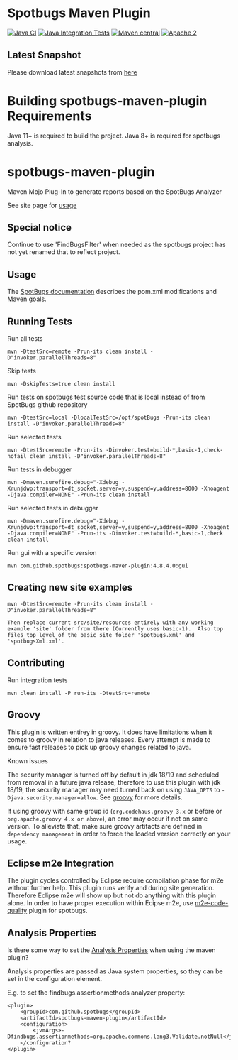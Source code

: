 # Spotbugs Maven Plugin

[![Java CI](https://github.com/spotbugs/spotbugs-maven-plugin/workflows/Java%20CI/badge.svg)](https://github.com/spotbugs/spotbugs-maven-plugin/actions?query=workflow%3A%22Java+CI%22)
[![Java Integration Tests](https://github.com/spotbugs/spotbugs-maven-plugin/workflows/Java%20Integration%20Tests/badge.svg)](https://github.com/spotbugs/spotbugs-maven-plugin/actions?query=workflow%3A%22Java+Integration+Tests%22)
[![Maven central](https://maven-badges.herokuapp.com/maven-central/com.github.spotbugs/spotbugs-maven-plugin/badge.svg)](https://maven-badges.herokuapp.com/maven-central/com.github.spotbugs/spotbugs-maven-plugin)
[![Apache 2](https://img.shields.io/badge/license-Apache%202-blue.svg)](https://www.apache.org/licenses/LICENSE-2.0)

## Latest Snapshot ##

Please download latest snapshots from [here](https://oss.sonatype.org/content/repositories/snapshots/com/github/spotbugs/spotbugs-maven-plugin/)

Building spotbugs-maven-plugin Requirements
===========================================

Java 11+ is required to build the project.  Java 8+ is required for spotbugs analysis.

spotbugs-maven-plugin
=====================

Maven Mojo Plug-In to generate reports based on the SpotBugs Analyzer

See site page for [usage](https://spotbugs.github.io/spotbugs-maven-plugin/)

## Special notice ##

Continue to use 'FindBugsFilter' when needed as the spotbugs project has not yet renamed that to reflect project.

## Usage ##

The [SpotBugs documentation](https://spotbugs.readthedocs.io/en/latest/maven.html) describes the pom.xml modifications and Maven goals.

## Running Tests ##

Run all tests
```
mvn -DtestSrc=remote -Prun-its clean install -D"invoker.parallelThreads=8"
```
Skip tests
```
mvn -DskipTests=true clean install
```
Run tests on spotbugs test source code that is local instead of from SpotBugs github repository
```
mvn -DtestSrc=local -DlocalTestSrc=/opt/spotBugs -Prun-its clean install -D"invoker.parallelThreads=8"
```

Run selected tests
```
mvn -DtestSrc=remote -Prun-its -Dinvoker.test=build-*,basic-1,check-nofail clean install -D"invoker.parallelThreads=8"
```

Run tests in debugger
```
mvn -Dmaven.surefire.debug="-Xdebug -Xrunjdwp:transport=dt_socket,server=y,suspend=y,address=8000 -Xnoagent -Djava.compiler=NONE" -Prun-its clean install
```

Run selected tests in debugger
```
mvn -Dmaven.surefire.debug="-Xdebug -Xrunjdwp:transport=dt_socket,server=y,suspend=y,address=8000 -Xnoagent -Djava.compiler=NONE" -Prun-its -Dinvoker.test=build-*,basic-1,check clean install
```

Run gui with a specific version 
```
mvn com.github.spotbugs:spotbugs-maven-plugin:4.8.4.0:gui
```

## Creating new site examples ##

```
mvn -DtestSrc=remote -Prun-its clean install -D"invoker.parallelThreads=8"

Then replace current src/site/resources entirely with any working example 'site' folder from there (Currently uses basic-1).  Also top files top level of the basic site folder 'spotbugs.xml' and 'spotbugsXml.xml'.
```

## Contributing ##

Run integration tests
```
mvn clean install -P run-its -DtestSrc=remote
```

## Groovy ##

This plugin is written entirey in groovy.  It does have limitations when it comes to groovy in relation to java releases.  Every attempt is made to ensure fast releases to pick up groovy changes related to java.

Known issues

The security manager is turned off by default in jdk 18/19 and scheduled from removal in a future java release, therefore to use this plugin with jdk 18/19, the security manager may need turned back on using ```JAVA_OPTS``` to ```-Djava.security.manager=allow```.  See [groovy](https://groovy-lang.org/releasenotes/groovy-4.0.html) for more details.

If using groovy with same group id (```org.codehaus.groovy 3.x``` or before or ```org.apache.groovy 4.x or above```), an error may occur if not on same version. To alleviate that, make sure groovy artifacts are defined in ```dependency management``` in order to force the loaded version correctly on your usage.


## Eclipse m2e Integration ##

The plugin cycles controlled by Eclipse require compilation phase for m2e without further help.  This plugin runs verify and during site generation.  Therefore Eclipse m2e will show up but not do anything with this plugin alone.  In order to have proper execution within Ecipse m2e, use [m2e-code-quality](https://github.com/m2e-code-quality/m2e-code-quality) plugin for spotbugs.

## Analysis Properties ##

Is there some way to set the [Analysis Properties](https://spotbugs.readthedocs.io/en/stable/analysisprops.html) when using the maven plugin?

Analysis properties are passed as Java system properties, so they can be set in the <jvmArgs> configuration element.

E.g. to set the findbugs.assertionmethods analyzer property:

```
<plugin>
    <groupId>com.github.spotbugs</groupId>
    <artifactId>spotbugs-maven-plugin</artifactId>
    <configuration>
        <jvmArgs>-Dfindbugs.assertionmethods=org.apache.commons.lang3.Validate.notNull</jvmArgs>
    </configuration?
</plugin>
```
